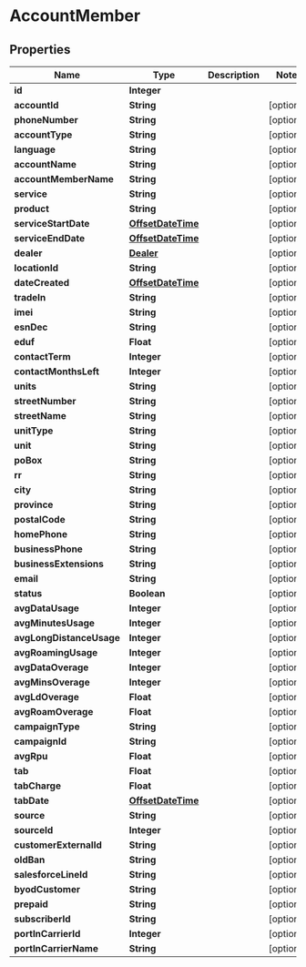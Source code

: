 # AccountMember

## Properties
Name | Type | Description | Notes
------------ | ------------- | ------------- | -------------
**id** | **Integer** |  | 
**accountId** | **String** |  |  [optional]
**phoneNumber** | **String** |  |  [optional]
**accountType** | **String** |  |  [optional]
**language** | **String** |  |  [optional]
**accountName** | **String** |  |  [optional]
**accountMemberName** | **String** |  |  [optional]
**service** | **String** |  |  [optional]
**product** | **String** |  |  [optional]
**serviceStartDate** | [**OffsetDateTime**](OffsetDateTime.md) |  |  [optional]
**serviceEndDate** | [**OffsetDateTime**](OffsetDateTime.md) |  |  [optional]
**dealer** | [**Dealer**](Dealer.md) |  |  [optional]
**locationId** | **String** |  |  [optional]
**dateCreated** | [**OffsetDateTime**](OffsetDateTime.md) |  |  [optional]
**tradeIn** | **String** |  |  [optional]
**imei** | **String** |  |  [optional]
**esnDec** | **String** |  |  [optional]
**eduf** | **Float** |  |  [optional]
**contactTerm** | **Integer** |  |  [optional]
**contactMonthsLeft** | **Integer** |  |  [optional]
**units** | **String** |  |  [optional]
**streetNumber** | **String** |  |  [optional]
**streetName** | **String** |  |  [optional]
**unitType** | **String** |  |  [optional]
**unit** | **String** |  |  [optional]
**poBox** | **String** |  |  [optional]
**rr** | **String** |  |  [optional]
**city** | **String** |  |  [optional]
**province** | **String** |  |  [optional]
**postalCode** | **String** |  |  [optional]
**homePhone** | **String** |  |  [optional]
**businessPhone** | **String** |  |  [optional]
**businessExtensions** | **String** |  |  [optional]
**email** | **String** |  |  [optional]
**status** | **Boolean** |  |  [optional]
**avgDataUsage** | **Integer** |  |  [optional]
**avgMinutesUsage** | **Integer** |  |  [optional]
**avgLongDistanceUsage** | **Integer** |  |  [optional]
**avgRoamingUsage** | **Integer** |  |  [optional]
**avgDataOverage** | **Integer** |  |  [optional]
**avgMinsOverage** | **Integer** |  |  [optional]
**avgLdOverage** | **Float** |  |  [optional]
**avgRoamOverage** | **Float** |  |  [optional]
**campaignType** | **String** |  |  [optional]
**campaignId** | **String** |  |  [optional]
**avgRpu** | **Float** |  |  [optional]
**tab** | **Float** |  |  [optional]
**tabCharge** | **Float** |  |  [optional]
**tabDate** | [**OffsetDateTime**](OffsetDateTime.md) |  |  [optional]
**source** | **String** |  |  [optional]
**sourceId** | **Integer** |  |  [optional]
**customerExternalId** | **String** |  |  [optional]
**oldBan** | **String** |  |  [optional]
**salesforceLineId** | **String** |  |  [optional]
**byodCustomer** | **String** |  |  [optional]
**prepaid** | **String** |  |  [optional]
**subscriberId** | **String** |  |  [optional]
**portInCarrierId** | **Integer** |  |  [optional]
**portInCarrierName** | **String** |  |  [optional]
